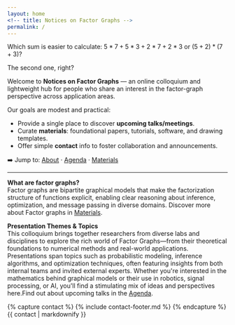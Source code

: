 ```yaml
---
layout: home
<!-- title: Notices on Factor Graphs -->
permalink: /
---
```


Which sum is easier to calculate: $` 5*7 + 5*3 + 2*7 + 2*3 `$ or $` (5+2) * (7+3) `$?

The second one, right? 

Welcome to **Notices on Factor Graphs** — an online colloquium and lightweight hub for people who share an interest in the factor-graph perspective across application areas.

Our goals are modest and practical:

- Provide a single place to discover **upcoming talks/meetings**.
- Curate **materials**: foundational papers, tutorials, software, and drawing templates.
- Offer simple **contact** info to foster collaboration and announcements.

➡️ Jump to: [About](./index) · [Agenda](./agenda) · [Materials](./materials)

---

**What are factor graphs?**  
Factor graphs are bipartite graphical models that make the factorization structure of functions explicit, enabling clear reasoning about inference, optimization, and message passing in diverse domains. Discover more about Factor graphs in [Materials](./materials).

**Presentation Themes & Topics**  
This colloquium brings together researchers from diverse labs and disciplines to explore the rich world of Factor Graphs—from their theoretical foundations to numerical methods and real-world applications. Presentations span topics such as probabilistic modeling, inference algorithms, and optimization techniques, often featuring insights from both internal teams and invited external experts. Whether you're interested in the mathematics behind graphical models or their use in robotics, signal processing, or AI, you'll find a stimulating mix of ideas and perspectives here.Find out about upcoming talks in the [Agenda](./agenda).

{% capture contact %}
{% include contact-footer.md %}
{% endcapture %}
{{ contact | markdownify }}